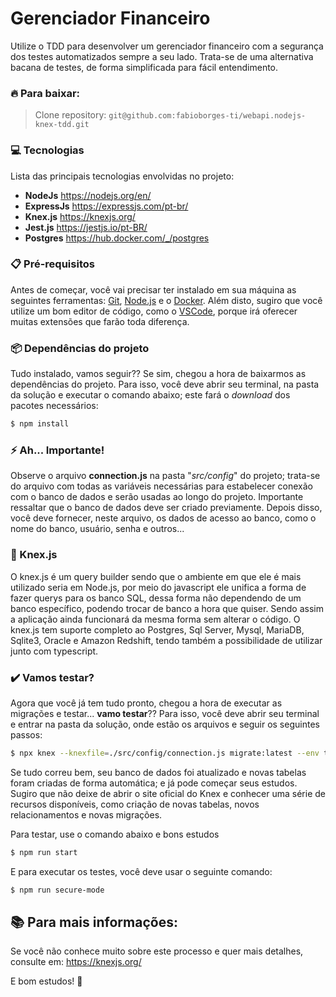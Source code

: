 # Gerenciador Financeiro
Utilize o TDD para desenvolver um gerenciador financeiro com a segurança dos testes automatizados sempre a seu lado. Trata-se de uma alternativa bacana de testes, de forma simplificada para fácil entendimento. 

### 🔥 Para baixar:
> Clone repository:
> `git@github.com:fabioborges-ti/webapi.nodejs-knex-tdd.git`

### 💻 Tecnologias
Lista das principais tecnologias envolvidas no projeto:
- **NodeJs** https://nodejs.org/en/
- **ExpressJs** https://expressjs.com/pt-br/
- **Knex.js** https://knexjs.org/
- **Jest.js** https://jestjs.io/pt-BR/
- **Postgres** https://hub.docker.com/_/postgres

### 📋 Pré-requisitos
Antes de começar, você vai precisar ter instalado em sua máquina as seguintes ferramentas: [Git]([https://git-scm.com](https://git-scm.com/)), [Node.js]([https://nodejs.org/en/](https://nodejs.org/en/)) e o [Docker]([https://docs.docker.com/desktop/](https://docs.docker.com/desktop/)). Além disto, sugiro que você utilize um bom editor de código, como o [VSCode]([https://code.visualstudio.com/]  (https://code.visualstudio.com/)), porque irá oferecer muitas extensões que farão toda diferença.

### 📦 Dependências do projeto
Tudo instalado, vamos seguir?? Se sim, chegou a hora de baixarmos as dependências do projeto. Para isso, você deve abrir seu terminal, na pasta da solução e executar o comando abaixo; este fará o _download_ dos pacotes necessários:
```bash
$ npm install
```
### ⚡ Ah... Importante!
Observe o arquivo **connection.js** na pasta "*src/config*" do projeto; trata-se do arquivo com todas as variáveis necessárias para estabelecer conexão com o banco de dados e serão usadas ao longo do projeto. Importante ressaltar que o banco de dados deve ser criado previamente. Depois disso, você deve fornecer, neste arquivo, os dados de acesso ao banco, como o nome do banco, usuário, senha e outros...

### 🔨 Knex.js 
O knex.js é um query builder sendo que o ambiente em que ele é mais utilizado seria em Node.js, por meio do javascript ele unifica a forma de fazer querys para os banco SQL, dessa forma não dependendo de um banco específico, podendo trocar de banco a hora que quiser. Sendo assim a aplicação ainda funcionará da mesma forma sem alterar o código. O knex.js tem suporte completo ao Postgres, Sql Server, Mysql, MariaDB, Sqlite3, Oracle e Amazon Redshift, tendo também a possibilidade de utilizar junto com typescript. 

### ✔️ Vamos testar?
Agora que você já tem tudo pronto, chegou a hora de executar as migrações e testar... **vamo testar**?? Para isso, você deve abrir seu terminal e entrar na pasta da solução, onde estão os arquivos e seguir os seguintes passos:

```bash
$ npx knex --knexfile=./src/config/connection.js migrate:latest --env test
```

Se tudo correu bem, seu banco de dados foi atualizado e novas tabelas foram criadas de forma automática; e já pode começar seus estudos. Sugiro que não deixe de abrir o site oficial do Knex e conhecer uma série de recursos disponíveis, como criação de novas tabelas, novos relacionamentos e novas migrações. 

Para testar, use o comando abaixo e bons estudos

```bash
$ npm run start 
```
E para executar os testes, você deve usar o seguinte comando:

```bash
$ npm run secure-mode
```

## 📚 Para mais informações:
Se você não conhece muito sobre este processo e quer mais detalhes, consulte em: https://knexjs.org/

E bom estudos! 🚀
